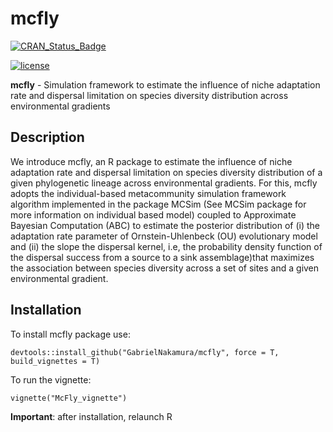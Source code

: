 # mcfly

[![CRAN\_Status\_Badge](https://www.r-pkg.org/badges/version/mcfly)](https://cran.r-project.org/package=mcfly)

[![license](https://img.shields.io/github/license/mashape/apistatus.svg)](https://choosealicense.com/licenses/mit/)

**mcfly** - Simulation framework to estimate the influence of niche adaptation rate and dispersal limitation on species diversity distribution across environmental gradients

## Description
We introduce mcfly, an R package to estimate the influence of niche adaptation 
    rate and dispersal limitation on species diversity distribution of a given phylogenetic lineage across environmental gradients.
    For this, mcfly adopts the individual-based metacommunity simulation framework algorithm implemented in the package 
    MCSim (See MCSim package for more information on individual based model) coupled to Approximate Bayesian Computation (ABC) 
    to estimate the posterior distribution of (i) the adaptation rate parameter of Ornstein-Uhlenbeck (OU) 
    evolutionary model and (ii) the slope the dispersal kernel, i.e, the probability density function of the dispersal success from 
    a source to a sink assemblage)that maximizes the association between species diversity across a set of sites and a given environmental gradient.

## Installation

To install mcfly package use:

`devtools::install_github("GabrielNakamura/mcfly", force = T, build_vignettes = T)`

To run the vignette:

`vignette("McFly_vignette")`

**Important**: after installation, relaunch R
